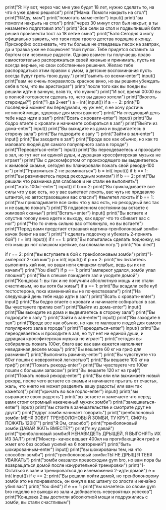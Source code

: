 print("Я: Ну вот, через час мне уже будет 18 лет, нужно сделать то, на что я уже давно решился")
print("Мама: Помоги накрыть на стол")
print("Я:Иду, мам")
print("помогать маме-enter")
input()
print("вы помогли накрыть на стол")
print("через 30 минут стол был накрыт, а ты незаметно подготовил это")
print("Все сели за стол и подвыпивший батя решил произнести тост за 18 летие сына")
print("Батя:Сегодня я могу официально заявить, что твоя пора твоего детства подошла к концу. Прискорбно осознавать, что ты больше не отведаешь песок на завтрак, да и травка уже не пощекочет твой пупок. Тебе придется оставить за бортом эти неземные радости. Однако взамен ты получаешь право самостоятельно распоряжаться своей жизнью и принимать, пусть не всегда верные, но свои собственные решения. Желаю тебе распорядиться этим правом с умом, а детские воспоминания пусть всегда будут греть твою душу.")
print("выпить со всеми-enter")
input()
print("вам не очень понравилось красное вино, но вы решили убеждать себя в том, что вы аристократ")
print("после того как вы поеди вы решили идти в ванную, взяв то, что нужно")
print("И вот, время 00:00 вы в полной готовности сделать то, чего вы давно хотели")
print("Вколоть стероиды?")
print("1-да 2-нет")
a = int( input())
if a == 2:
    print("В последний момент вы передумали, ну уж нет, я не хочу достичь истинной мощи, здоровье для меня важнее")
print("На следующий день тебе надо идти в зал")
print("Всать с кровати-enter")
input()
print("Вы бодро втаете с кровати и начинаете собираться в зал")
print("Выйти из дома-enter")
input()
print("Вы выхидите из дома и выдвигаетесь в сторону зала")
print("Вы подходите к залу ") 
print("Зайти в зал-enter")
input()
print("Вы заходите в зал")
print("Вроде все как обычно, но как то маловато людей для самого популярного зала в городе")
print("Переодеться-enter")
input()
print("Вы переодеваетесь и проходите в зал, но тут нет ни единой души, и дурацкая кроссфитерская музыка не играет")
print("Вы с дискомфортом от происходящего вы выдвигаетесь к жимовой скамье, сегодня вы планировали пожать свой рекорд-100 кг")
print("1-размяться 2-не разминаться")
b = int( input())
if b == 1:
    print("вы разминаетесь перед рекордным жимом")
if b == 2:
    print("Вы решили что разминка для слабаков и не стали ее выполнять")
print("жать 100кг-enter")
input()
if b == 2:
    print("Вы прикладываете все силы что у вас есть, но у вас вылетает локоть, вас чуть не придавило штангой, но автостраховщики вас спасли")
#вылетел локоть
if b == 1:
    print("вы прикладываете все силы что у вас есть, но рекордный вес так и не вышло пожать")
print("В подавленном состоянии вы встаете с жимовой скамьи")
print("Встать=enter")
input()
print("Вы встаете и опустив голову вниз идете к выходу, как вдруг что то сбивает вас с ног")
print("Что то очень сильно вас оттолкнуло, но вы встаете")
print("Перед вами предстает страшная картина-тренболоновый зомби-качок бежит на вас")
print("1-сделать подсечку и убежать 2-принять бой")
r = int( input())
if r == 1:
    print("Вы попытались сделать подножку, но его мышцы ног слишком крепкие, вы сломали ногу.")
    print("You died")
    
if r == 2:
    print("вы вступаете в бой с тренболоновым зомби")
    print("1-амперкот 2-хай кик")
    p = int( input())
    if p == 2:
        print("вы пытаетесь выполнить хай кик, но ваши ноги слишком слабые, ведь вы их не качали")
        print("You died")
    if p == 1:
        print("амперкот удался, зомби упал плошмя")
        print("Вы в спешке покидаете зал и уходите домой")
        print("Концовка 1: вы так и не получили абсолютную мощь и не стали счастливым, но вы хотя бы живы")
if a == 1:
     print("Вы всадили себе куб тестостерона, пока изменений вы не почувствовали")
print("На следующий день тебе надо идти в зал")
print("Всать с кровати-enter")
input()
print("Вы бодро втаете с кровати и начинаете собираться в зал. Вы чувствуете прилив сил")
print("Выйти из дома-enter")
input()
print("Вы выхидите из дома и выдвигаетесь в сторону зала")
print("Вы подходите к залу ") 
print("Зайти в зал-enter")
input()
print("Вы заходите в зал")
print("Вроде все как обычно, но как то маловато людей для самого популярного зала в городе")
print("Переодеться-enter")
input()
print("Вы переодеваетесь и проходите в зал, но тут нет ни единой души, и дурацкая кроссфитерская музыка не играет")
print("сегодня вы собирались пожать 100кг, благо вас как вам кажется наполняет невиданная деселе мощь")
print("Вы вешаете 60 кг на гриф для разминки")
print("Выполнить раминку-enter")
print("Вы чувствуете что 60кг пошли с невероятной легкостью")
print("Вы вешаете 100 кг на гриф")
print("Пожать рекорд-enter")
print("Вы чувствуете что 100кг пошли с большим запасом")
print("Вы вешаете 120 кг на гриф")
print("Пожать новый рекорд-enter")
print("Вы ели ели выжимаете новый рекорд, после чего встаете со скамьи и начинаете прыгать от счастья, жаль, что никто не может разделить вашу радость( или вам так кажется)")
print("кричать во все горло-enter")
input()
print("вы выражаете свою радость")
print("вы встаете и замечаете что перед вами стоит огромный накаченный мужик зомби")
print("замешкаться-enter")
input()
print("вы стоите в зачешательстве и смотрите друг не друга")
print("вдруг зомби начинает говорить")
print("тренболоновый зомби: МЕНЯ ЗОВУТ ТРЕНБОЛОНОВЫЙ ЗОМБИ, ТУ КРУТ, СМОЧЬ ПОЖАТЬ 120КГ")
print("Я:Эм, спасибо")
print("тренболоновый зомби:ДАВАЙ ЖАТЬ ВМЕСТЕ?")
print("я:ну давай")
print("тренболоновый зомби:Я НЕНАВИДЕТЬ ДРЫЩЕЙ, Я ВЫГОНЯТЬ ИХ ИЗ ЗАЛ")
print("Монстр- качок вешает 400кл на прогибающийся гриф и жмет его без особых усилий на 6 повторений")
print("быть шокированным-enter")
input()
print("вы шокированы тем, на что способен зомби")
print("тренболоновый зомби:ТЫ НЕ ДРЫЩ Я ТЕБЯ УВАЖАТЬ")
print("зомби оказался превосходнм gym bro, но вам пора бы возвращаться домой после изнурительной тренировки")
print("1-Остаться в зале и тренироваться до изнеможения 2-идти домой")
e = int( input())
if e == 2:
    print("Вы решили пойти домой, но тренболоновому зомби это не понравилось, он кинул в вас штангу со злости и нечайно убил вас")
    print("You died")
if e == 1:
    print("вы качаетесь со своим gym bro неделю не выходя из зала и добиваетесь невероятных успехов")
    print("Концовка 2:вы достигли абсолютной мощи и подружились с зомби, вы стали счастливым")
